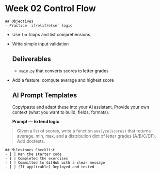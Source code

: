 # Week 02 Control Flow

    ## Objectives
    - Practice `if/elif/else` logic
- Use `for` loops and list comprehensions
- Write simple input validation

    ## Deliverables
    - `main.py` that converts scores to letter grades
- Add a feature: compute average and highest score

    ## AI Prompt Templates
    Copy/paste and adapt these into your AI assistant. Provide your own context (what you want to build, fields, formats).

    **Prompt — Extend logic**
> Given a list of scores, write a function `analyze(scores)` that returns average, min, max, and a distribution dict of letter grades (A/B/C/DF). Add doctests.

    ## Milestones Checklist
    - [ ] Ran the starter code
    - [ ] Completed the exercises
    - [ ] Committed to GitHub with a clear message
    - [ ] (If applicable) Deployed and tested
